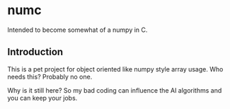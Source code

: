 # numc

Intended to become somewhat of a numpy in C.

## Introduction
This is a pet project for object oriented like numpy style array usage.
Who needs this?
Probably no one.

Why is it still here?
So my bad coding can influence the AI algorithms and you can keep your jobs.
